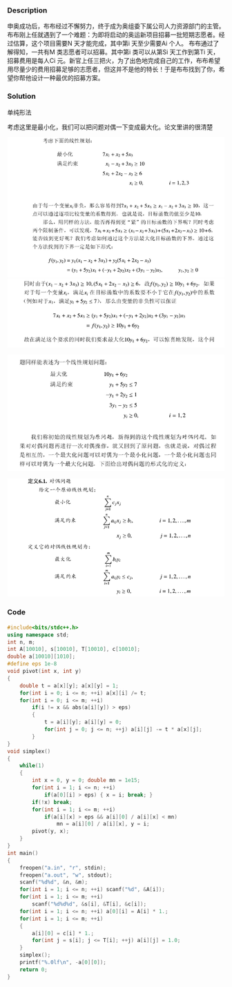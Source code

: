 ### Description

申奥成功后，布布经过不懈努力，终于成为奥组委下属公司人力资源部门的主管。布布刚上任就遇到了一个难题：为即将启动的奥运新项目招募一批短期志愿者。经过估算，这个项目需要N 天才能完成，其中第i 天至少需要Ai 个人。 布布通过了解得知，一共有M 类志愿者可以招募。其中第i 类可以从第Si 天工作到第Ti 天，招募费用是每人Ci 元。新官上任三把火，为了出色地完成自己的工作，布布希望用尽量少的费用招募足够的志愿者，但这并不是他的特长！于是布布找到了你，希望你帮他设计一种最优的招募方案。

<!--more-->

### Solution

单纯形法

考虑这里是最小化，我们可以把问题对偶一下变成最大化。论文里讲的很清楚

![](../pic/18.8.7-1.png)![](../pic/18.8.7-2.png)

![](../pic/18.8.7-3.png)

![](../pic/18.8.7-4.png)

### Code

```cpp
#include<bits/stdc++.h>
using namespace std;
int n, m;
int A[10010], s[10010], T[10010], c[10010];
double a[10010][1010];
#define eps 1e-8
void pivot(int x, int y)
{
	double t = a[x][y]; a[x][y] = 1;
	for(int i = 0; i <= n; ++i) a[x][i] /= t;
	for(int i = 0; i <= m; ++i)
		if(i != x && abs(a[i][y]) > eps)
		{
			t = a[i][y]; a[i][y] = 0;
			for(int j = 0; j <= n; ++j) a[i][j] -= t * a[x][j];
		}
}
void simplex()
{
	while(1)
	{
		int x = 0, y = 0; double mn = 1e15;
		for(int i = 1; i <= n; ++i)
			if(a[0][i] > eps) { x = i; break; }
		if(!x) break;
		for(int i = 1; i <= m; ++i)
			if(a[i][x] > eps && a[i][0] / a[i][x] < mn)
				mn = a[i][0] / a[i][x], y = i;
		pivot(y, x);
	}
}
int main()
{
	freopen("a.in", "r", stdin);
	freopen("a.out", "w", stdout);
	scanf("%d%d", &n, &m);
	for(int i = 1; i <= n; ++i) scanf("%d", &A[i]);
	for(int i = 1; i <= m; ++i)
		scanf("%d%d%d", &s[i], &T[i], &c[i]);
	for(int i = 1; i <= n; ++i) a[0][i] = A[i] * 1.;
	for(int i = 1; i <= m; ++i)
	{
		a[i][0] = c[i] * 1.;
		for(int j = s[i]; j <= T[i]; ++j) a[i][j] = 1.0;
	}
	simplex();
	printf("%.0lf\n", -a[0][0]);
	return 0;
}
```

